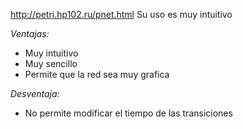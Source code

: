 http://petri.hp102.ru/pnet.html
Su uso es muy intuitivo

*Ventajas:* 
- Muy intuitivo
- Muy sencillo 
- Permite que la red sea muy grafica

*Desventaja:* 
- No permite modificar el tiempo de las transiciones